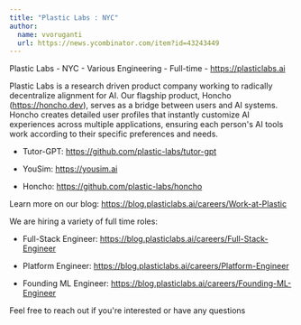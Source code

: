 ```yaml
---
title: "Plastic Labs : NYC"
author:
  name: vvoruganti
  url: https://news.ycombinator.com/item?id=43243449
---
```

Plastic Labs - NYC - Various Engineering - Full-time - <a href="https:&#x2F;&#x2F;plasticlabs.ai" rel="nofollow">https:&#x2F;&#x2F;plasticlabs.ai</a>

Plastic Labs is a research driven product company working to radically
decentralize alignment for AI. Our flagship product, Honcho
(<a href="https:&#x2F;&#x2F;honcho.dev" rel="nofollow">https:&#x2F;&#x2F;honcho.dev</a>), serves as a bridge between users and AI systems. Honcho
creates detailed user profiles that instantly customize AI experiences across
multiple applications, ensuring each person&#x27;s AI tools work according to their
specific preferences and needs.

- Tutor-GPT: <a href="https:&#x2F;&#x2F;github.com&#x2F;plastic-labs&#x2F;tutor-gpt">https:&#x2F;&#x2F;github.com&#x2F;plastic-labs&#x2F;tutor-gpt</a>

- YouSim: <a href="https:&#x2F;&#x2F;yousim.ai" rel="nofollow">https:&#x2F;&#x2F;yousim.ai</a>

- Honcho: <a href="https:&#x2F;&#x2F;github.com&#x2F;plastic-labs&#x2F;honcho">https:&#x2F;&#x2F;github.com&#x2F;plastic-labs&#x2F;honcho</a>

Learn more on our blog: <a href="https:&#x2F;&#x2F;blog.plasticlabs.ai&#x2F;careers&#x2F;Work-at-Plastic" rel="nofollow">https:&#x2F;&#x2F;blog.plasticlabs.ai&#x2F;careers&#x2F;Work-at-Plastic</a>

We are hiring a variety of full time roles:

- Full-Stack Engineer: <a href="https:&#x2F;&#x2F;blog.plasticlabs.ai&#x2F;careers&#x2F;Full-Stack-Engineer" rel="nofollow">https:&#x2F;&#x2F;blog.plasticlabs.ai&#x2F;careers&#x2F;Full-Stack-Engineer</a>

- Platform Engineer: <a href="https:&#x2F;&#x2F;blog.plasticlabs.ai&#x2F;careers&#x2F;Platform-Engineer" rel="nofollow">https:&#x2F;&#x2F;blog.plasticlabs.ai&#x2F;careers&#x2F;Platform-Engineer</a>

- Founding ML Engineer: <a href="https:&#x2F;&#x2F;blog.plasticlabs.ai&#x2F;careers&#x2F;Founding-ML-Engineer" rel="nofollow">https:&#x2F;&#x2F;blog.plasticlabs.ai&#x2F;careers&#x2F;Founding-ML-Engineer</a>

Feel free to reach out if you&#x27;re interested or have any questions
<JobApplication />
